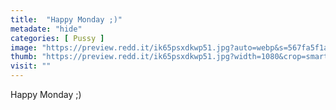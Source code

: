 ```yaml
---
title:  "Happy Monday ;)"
metadate: "hide"
categories: [ Pussy ]
image: "https://preview.redd.it/ik65psxdkwp51.jpg?auto=webp&s=567fa5f1ae41e7e2312004a27c44f7f786e06fb0"
thumb: "https://preview.redd.it/ik65psxdkwp51.jpg?width=1080&crop=smart&auto=webp&s=03e558d7a23d41469800e51e40b9eade057c50a8"
visit: ""
---
```

Happy Monday ;)
